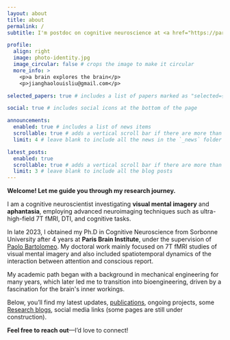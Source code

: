 ```yaml
---
layout: about
title: about
permalink: /
subtitle: I'm postdoc on cognitive neuroscience at <a href="https://parisbraininstitute.org/paris-brain-institute-research-teams/picnic-neuropsychology-and-functional-neuroimaging">Paris brain institute</a>.

profile:
  align: right
  image: photo-identity.jpg
  image_circular: false # crops the image to make it circular
  more_info: >
    <p>a brain explores the brain</p>
    <p>jianghaolouisliu@gmail.com</p>

selected_papers: true # includes a list of papers marked as "selected={true}"

social: true # includes social icons at the bottom of the page

announcements:
  enabled: true # includes a list of news items
  scrollable: true # adds a vertical scroll bar if there are more than 3 news items
  limit: 4 # leave blank to include all the news in the `_news` folder

latest_posts:
  enabled: true
  scrollable: true # adds a vertical scroll bar if there are more than 3 new posts items
  limit: 3 # leave blank to include all the blog posts
---
```


**Welcome! Let me guide you through my research journey.**

I am a cognitive neuroscientist investigating **visual mental imagery** and **aphantasia**, employing advanced neuroimaging techniques such as ultra-high-field 7T fMRI, DTI, and cognitive tasks.

In late 2023, I obtained my Ph.D in Cognitive Neuroscience from Sorbonne University after 4 years at **Paris Brain Institute**, under the supervision of [Paolo Bartolomeo](https://parisbraininstitute.org/collaborators/bartolomeo-paolo). My doctoral work mainly focused on 7T fMRI studies of visual mental imagery and also included spatiotemporal dynamics of the interaction between attention and conscious report.

My academic path began with a background in mechanical engineering for many years, which later led me to transition into bioengineering, driven by a fascination for the brain's inner workings.

Below, you’ll find my latest updates, [publications](/publications/), ongoing projects, some [Research blogs](/blog/), social media links (some pages are still under construction).

**Feel free to reach out**—I’d love to connect!
